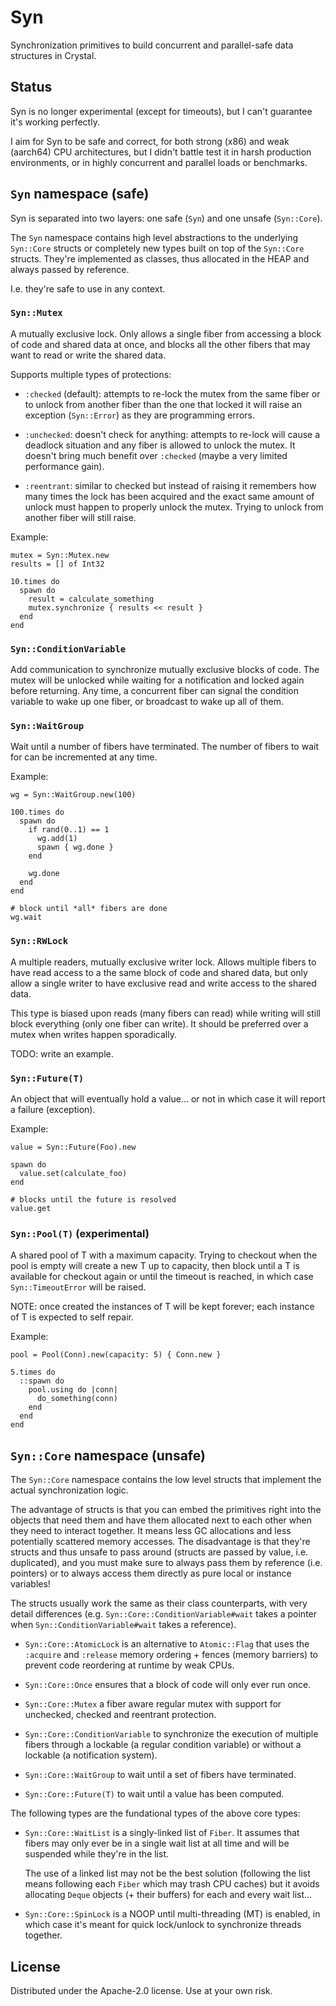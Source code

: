 # Syn

Synchronization primitives to build concurrent and parallel-safe data structures
in Crystal.

## Status

Syn is no longer experimental (except for timeouts), but I can't guarantee it's
working perfectly.

I aim for Syn to be safe and correct, for both strong (x86) and weak (aarch64)
CPU architectures, but I didn't battle test it in harsh production environments,
or in highly concurrent and parallel loads or benchmarks.

## `Syn` namespace (safe)

Syn is separated into two layers: one safe (`Syn`) and one unsafe (`Syn::Core`).

The `Syn` namespace contains high level abstractions to the underlying
`Syn::Core` structs or completely new types built on top of the `Syn::Core`
structs. They're implemented as classes, thus allocated in the HEAP and always
passed by reference.

I.e. they're safe to use in any context.

### `Syn::Mutex`

A mutually exclusive lock. Only allows a single fiber from accessing a block of
code and shared data at once, and blocks all the other fibers that may want to
read or write the shared data.

Supports multiple types of protections:

- `:checked` (default): attempts to re-lock the mutex from the same fiber or to
  unlock from another fiber than the one that locked it will raise an exception
  (`Syn::Error`) as they are programming errors.

- `:unchecked`: doesn't check for anything: attempts to re-lock will cause a
  deadlock situation and any fiber is allowed to unlock the mutex. It doesn't
  bring much benefit over `:checked` (maybe a very limited performance gain).

- `:reentrant`: similar to checked but instead of raising it remembers how many
  times the lock has been acquired and the exact same amount of unlock must
  happen to properly unlock the mutex. Trying to unlock from another fiber will
  still raise.

Example:

```crystal
mutex = Syn::Mutex.new
results = [] of Int32

10.times do
  spawn do
    result = calculate_something
    mutex.synchronize { results << result }
  end
end
```

### `Syn::ConditionVariable`

Add communication to synchronize mutually exclusive blocks of code. The mutex
will be unlocked while waiting for a notification and locked again before
returning. Any time, a concurrent fiber can signal the condition variable to
wake up one fiber, or broadcast to wake up all of them.

<!-- TODO: write an example. -->

### `Syn::WaitGroup`

Wait until a number of fibers have terminated. The number of fibers to wait for
can be incremented at any time.

Example:

```crystal
wg = Syn::WaitGroup.new(100)

100.times do
  spawn do
    if rand(0..1) == 1
      wg.add(1)
      spawn { wg.done }
    end

    wg.done
  end
end

# block until *all* fibers are done
wg.wait
```

### `Syn::RWLock`

A multiple readers, mutually exclusive writer lock. Allows multiple fibers to
have read access to a the same block of code and shared data, but only allow a
single writer to have exclusive read and write access to the shared data.

This type is biased upon reads (many fibers can read) while writing will still
block everything (only one fiber can write). It should be preferred over a mutex
when writes happen sporadically.

TODO: write an example.

### `Syn::Future(T)`

An object that will eventually hold a value... or not in which case it will
report a failure (exception).

Example:

```crystal
value = Syn::Future(Foo).new

spawn do
  value.set(calculate_foo)
end

# blocks until the future is resolved
value.get
```

### `Syn::Pool(T)` (experimental)

A shared pool of T with a maximum capacity. Trying to checkout when the pool is
empty will create a new T up to capacity, then block until a T is available for
checkout again or until the timeout is reached, in which case
`Syn::TimeoutError` will be raised.

NOTE: once created the instances of T will be kept forever; each instance of T
is expected to self repair.

Example:

```crystal
pool = Pool(Conn).new(capacity: 5) { Conn.new }

5.times do
  ::spawn do
    pool.using do |conn|
      do_something(conn)
    end
  end
end
```


## `Syn::Core` namespace (unsafe)

The `Syn::Core` namespace contains the low level structs that implement the
actual synchronization logic.

The advantage of structs is that you can embed the primitives right into the
objects that need them and have them allocated next to each other when they need
to interact together. It means less GC allocations and less potentially
scattered memory accesses. The disadvantage is that they're structs and thus
unsafe to pass around (structs are passed by value, i.e. duplicated), and you
must make sure to always pass them by reference (i.e. pointers) or to always
access them directly as pure local or instance variables!

The structs usually work the same as their class counterparts, with very detail
differences (e.g. `Syn::Core::ConditionVariable#wait` takes a pointer when
`Syn::ConditionVariable#wait` takes a reference).

- `Syn::Core::AtomicLock` is an alternative to `Atomic::Flag` that uses the
  `:acquire` and `:release` memory ordering + fences (memory barriers) to
  prevent code reordering at runtime by weak CPUs.

- `Syn::Core::Once` ensures that a block of code will only ever run once.

- `Syn::Core::Mutex` a fiber aware regular mutex with support for unchecked,
  checked and reentrant protection.

- `Syn::Core::ConditionVariable` to synchronize the execution of multiple fibers
  through a lockable (a regular condition variable) or without a lockable (a
  notification system).

- `Syn::Core::WaitGroup` to wait until a set of fibers have terminated.

- `Syn::Core::Future(T)` to wait until a value has been computed.

The following types are the fundational types of the above core types:

- `Syn::Core::WaitList` is a singly-linked list of `Fiber`. It assumes that
  fibers may only ever be in a single wait list at all time and will be
  suspended while they're in the list.

  The use of a linked list may not be the best solution (following the list
  means following each `Fiber` which may trash CPU caches) but it avoids
  allocating `Deque` objects (+ their buffers) for each and every wait list...

- `Syn::Core::SpinLock` is a NOOP until multi-threading (MT) is enabled, in
  which case it's meant for quick lock/unlock to synchronize threads together.

## License

Distributed under the Apache-2.0 license. Use at your own risk.
